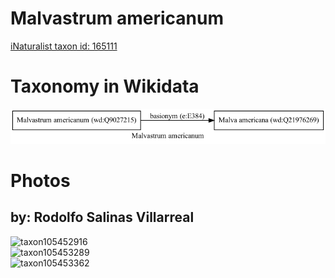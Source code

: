 
Malvastrum americanum
=====================
  
[iNaturalist taxon id: 165111](https://www.inaturalist.org/taxa/165111)
# Taxonomy in Wikidata
  
![Malvastrum americanum](../wikidata_schemas/Malvastrum_americanum.gv.png)
# Photos

## by: Rodolfo Salinas Villarreal
  
![taxon105452916](https://inaturalist-open-data.s3.amazonaws.com/photos/113027503/medium.jpg)  
![taxon105453289](https://inaturalist-open-data.s3.amazonaws.com/photos/113028101/medium.jpg)  
![taxon105453362](https://inaturalist-open-data.s3.amazonaws.com/photos/113028188/medium.jpg)